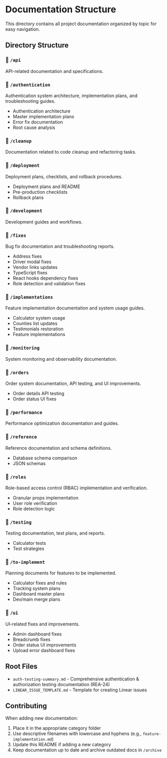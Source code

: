 # Documentation Structure

This directory contains all project documentation organized by topic for easy navigation.

## Directory Structure

### 📁 `/api`
API-related documentation and specifications.

### 📁 `/authentication`
Authentication system architecture, implementation plans, and troubleshooting guides.
- Authentication architecture
- Master implementation plans
- Error fix documentation
- Root cause analysis

### 📁 `/cleanup`
Documentation related to code cleanup and refactoring tasks.

### 📁 `/deployment`
Deployment plans, checklists, and rollback procedures.
- Deployment plans and README
- Pre-production checklists
- Rollback plans

### 📁 `/development`
Development guides and workflows.

### 📁 `/fixes`
Bug fix documentation and troubleshooting reports.
- Address fixes
- Driver modal fixes
- Vendor links updates
- TypeScript fixes
- React hooks dependency fixes
- Role detection and validation fixes

### 📁 `/implementations`
Feature implementation documentation and system usage guides.
- Calculator system usage
- Counties list updates
- Testimonials restoration
- Feature implementations

### 📁 `/monitoring`
System monitoring and observability documentation.

### 📁 `/orders`
Order system documentation, API testing, and UI improvements.
- Order details API testing
- Order status UI fixes

### 📁 `/performance`
Performance optimization documentation and guides.

### 📁 `/reference`
Reference documentation and schema definitions.
- Database schema comparison
- JSON schemas

### 📁 `/roles`
Role-based access control (RBAC) implementation and verification.
- Granular props implementation
- User role verification
- Role detection logic

### 📁 `/testing`
Testing documentation, test plans, and reports.
- Calculator tests
- Test strategies

### 📁 `/to-implement`
Planning documents for features to be implemented.
- Calculator fixes and rules
- Tracking system plans
- Dashboard master plans
- Dev/main merge plans

### 📁 `/ui`
UI-related fixes and improvements.
- Admin dashboard fixes
- Breadcrumb fixes
- Order status UI improvements
- Upload error dashboard fixes

## Root Files

- `auth-testing-summary.md` - Comprehensive authentication & authorization testing documentation (REA-24)
- `LINEAR_ISSUE_TEMPLATE.md` - Template for creating Linear issues

## Contributing

When adding new documentation:
1. Place it in the appropriate category folder
2. Use descriptive filenames with lowercase and hyphens (e.g., `feature-implementation.md`)
3. Update this README if adding a new category
4. Keep documentation up to date and archive outdated docs in `/archive`
